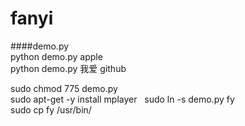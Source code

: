 # fanyi
####demo.py  
python demo.py apple  
python demo.py 我爱 github   

sudo chmod 775 demo.py  
sudo apt-get -y install mplayer  
sudo ln -s demo.py fy  
sudo cp fy /usr/bin/  
